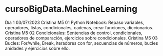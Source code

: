 # cursoBigData.MachineLearning
Día 1 03/07/2023
Cristina M5 01 Python Notebook: Repaso variables, operadores, listas, condicionales, cadenas, crear funciones, diccionarios.
Cristina M5 02 Condicionales: Sentencias de control, condicionales, operadores de comparación, ejercicios sobre condicionales.
Cristina M5 03 Bucles: For/while, Break, iteradores con for, secuencias de números, bucles anidades y ejercicios sobre ello.
